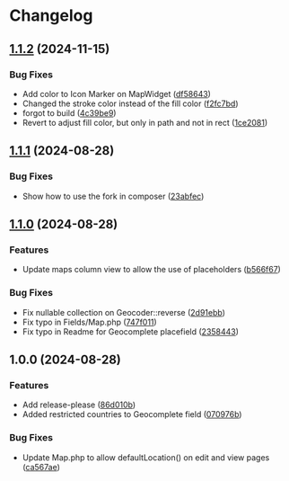 # Changelog

## [1.1.2](https://github.com/Heyian/filament-google-maps/compare/v1.1.1...v1.1.2) (2024-11-15)


### Bug Fixes

* Add color to Icon Marker on MapWidget ([df58643](https://github.com/Heyian/filament-google-maps/commit/df58643e11670bda3c4166fee965047e9ec75fea))
* Changed the stroke color instead of the fill color ([f2fc7bd](https://github.com/Heyian/filament-google-maps/commit/f2fc7bd8db7c56e01b436c2db0fe3ec618e45ae6))
* forgot to build ([4c39be9](https://github.com/Heyian/filament-google-maps/commit/4c39be93b8b709e9c12566732e3404252ed71ce9))
* Revert to adjust fill color, but only in path and not in rect ([1ce2081](https://github.com/Heyian/filament-google-maps/commit/1ce20810a5e2d9545b8c940536359e29650f03c6))

## [1.1.1](https://github.com/Heyian/filament-google-maps/compare/v1.1.0...v1.1.1) (2024-08-28)


### Bug Fixes

* Show how to use the fork in composer ([23abfec](https://github.com/Heyian/filament-google-maps/commit/23abfecb9d57770c3fc8af99a8bef205c7515451))

## [1.1.0](https://github.com/Heyian/filament-google-maps/compare/v1.0.0...v1.1.0) (2024-08-28)


### Features

* Update maps column view to allow the use of placeholders ([b566f67](https://github.com/Heyian/filament-google-maps/commit/b566f67c407b077c60b207c1b479d2a82871e89e))


### Bug Fixes

* Fix nullable collection on Geocoder::reverse ([2d91ebb](https://github.com/Heyian/filament-google-maps/commit/2d91ebb512c30addfc7870f8b684b0d1b7c0a87c))
* Fix typo in Fields/Map.php ([747f011](https://github.com/Heyian/filament-google-maps/commit/747f011b8bda93d43e73e89e5b4e28c8fe89e5b5))
* Fix typo in Readme for Geocomplete placefield ([2358443](https://github.com/Heyian/filament-google-maps/commit/23584438b19a55265a848e189c487dc537ba588e))

## 1.0.0 (2024-08-28)

### Features

* Add
  release-please ([86d010b](https://github.com/Heyian/filament-google-maps/commit/86d010b4ed049fc5f0d62013599131ba36d57d17))
* Added restricted countries to Geocomplete
  field ([070976b](https://github.com/Heyian/filament-google-maps/commit/070976bb00ea8094a4a027c85167b58636e1a43a))

### Bug Fixes

* Update Map.php to allow defaultLocation() on edit and view
  pages ([ca567ae](https://github.com/Heyian/filament-google-maps/commit/ca567ae7367172e588e8a68c6fc863067dfb7616))
